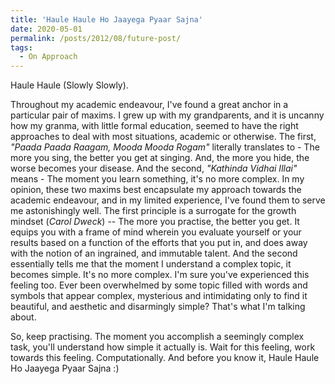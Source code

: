 ```yaml
---
title: 'Haule Haule Ho Jaayega Pyaar Sajna'
date: 2020-05-01
permalink: /posts/2012/08/future-post/
tags:
  - On Approach
---
```


Haule Haule (Slowly Slowly).

Throughout my academic endeavour, I've found a great anchor in a particular pair of maxims. I grew up with my grandparents, and it is uncanny how my granma, with little formal education, seemed to have the right approaches to deal with most situations, academic or otherwise. The first, _"Paada Paada Raagam, Mooda Mooda Rogam"_ literally translates to - The more you sing, the better you get at singing. And, the more you hide, the worse becomes your disease. And the second, _"Kathinda Vidhai Illai"_ means - The moment you learn something, it's no more complex. In my opinion, these two maxims best encapsulate my approach towards the academic endeavour, and in my limited experience, I've found them to serve me astonishingly well. The first principle is a surrogate for the growth mindset (_Carol Dweck_) -- The more you practise, the better you get. It equips you with a frame of mind wherein you evaluate yourself or your results based on a function of the efforts that you put in, and does away with the notion of an ingrained, and immutable talent. And the second essentially tells me that the moment I understand a complex topic, it becomes simple. It's no more complex. I'm sure you've experienced this feeling too. Ever been overwhelmed by some topic filled with words and symbols that appear complex, mysterious and intimidating only to find it beautiful, and aesthetic and disarmingly simple? That's what I'm talking about.

So, keep practising. The moment you accomplish a seemingly complex task, you'll understand how simple it actually is. Wait for this feeling, work towards this feeling. Computationally. And before you know it, Haule Haule Ho Jaayega Pyaar Sajna :)
